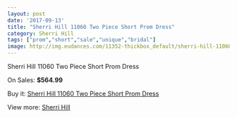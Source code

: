```yaml
---
layout: post
date: '2017-09-13'
title: "Sherri Hill 11060 Two Piece Short Prom Dress"
category: Sherri Hill
tags: ["prom","short","sale","unique","bridal"]
image: http://img.eudances.com/11352-thickbox_default/sherri-hill-11060-two-piece-short-prom-dress.jpg
---
```

Sherri Hill 11060 Two Piece Short Prom Dress

On Sales: **$564.99**
<a href="https://www.eudances.com/en/sherri-hill/3612-sherri-hill-11060-two-piece-short-prom-dress.html"><amp-img layout="responsive" width="600" height="600" src="//img.eudances.com/11352-thickbox_default/sherri-hill-11060-two-piece-short-prom-dress.jpg" alt="Sherri Hill 11060 Two Piece Short Prom Dress 0" /></a>
<a href="https://www.eudances.com/en/sherri-hill/3612-sherri-hill-11060-two-piece-short-prom-dress.html"><amp-img layout="responsive" width="600" height="600" src="//img.eudances.com/11354-thickbox_default/sherri-hill-11060-two-piece-short-prom-dress.jpg" alt="Sherri Hill 11060 Two Piece Short Prom Dress 1" /></a>
<a href="https://www.eudances.com/en/sherri-hill/3612-sherri-hill-11060-two-piece-short-prom-dress.html"><amp-img layout="responsive" width="600" height="600" src="//img.eudances.com/11353-thickbox_default/sherri-hill-11060-two-piece-short-prom-dress.jpg" alt="Sherri Hill 11060 Two Piece Short Prom Dress 2" /></a>

Buy it: [Sherri Hill 11060 Two Piece Short Prom Dress](https://www.eudances.com/en/sherri-hill/3612-sherri-hill-11060-two-piece-short-prom-dress.html "Sherri Hill 11060 Two Piece Short Prom Dress")

View more: [Sherri Hill](https://www.eudances.com/en/80-Sherri-Hill "Sherri Hill")